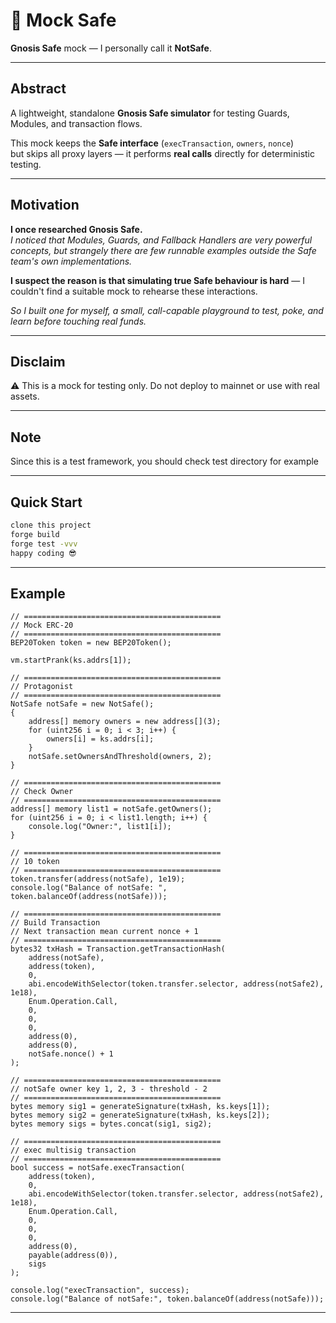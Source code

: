 # 🧪 Mock Safe

**Gnosis Safe** mock — I personally call it **NotSafe**.

---

## Abstract
A lightweight, standalone **Gnosis Safe simulator** for testing Guards, Modules, and transaction flows.

This mock keeps the **Safe interface** (`execTransaction`, `owners`, `nonce`)  
but skips all proxy layers — it performs **real calls** directly for deterministic testing.

---
## Motivation

**I once researched Gnosis Safe.**  
*I noticed that Modules, Guards, and Fallback Handlers are very powerful concepts, but strangely there are few runnable examples outside the Safe team's own implementations.*  

**I suspect the reason is that simulating true Safe behaviour is hard** — I couldn't find a suitable mock to rehearse these interactions.  

*So I built one for myself, a small, call-capable playground to test, poke, and learn before touching real funds.*

---
## Disclaim
⚠️ This is a mock for testing only. Do not deploy to mainnet or use with real assets.

---
## Note
Since this is a test framework, you should check test directory for example

---
## Quick Start
```bash
clone this project
forge build
forge test -vvv
happy coding 😎
```
---
## Example
```solidity
// ============================================
// Mock ERC-20
// ============================================
BEP20Token token = new BEP20Token();

vm.startPrank(ks.addrs[1]);

// ============================================
// Protagonist
// ============================================
NotSafe notSafe = new NotSafe();
{
    address[] memory owners = new address[](3);
    for (uint256 i = 0; i < 3; i++) {
        owners[i] = ks.addrs[i];
    }
    notSafe.setOwnersAndThreshold(owners, 2);
}

// ============================================
// Check Owner
// ============================================
address[] memory list1 = notSafe.getOwners();
for (uint256 i = 0; i < list1.length; i++) {
    console.log("Owner:", list1[i]);
}

// ============================================
// 10 token
// ============================================
token.transfer(address(notSafe), 1e19);
console.log("Balance of notSafe: ", token.balanceOf(address(notSafe)));

// ============================================
// Build Transaction
// Next transaction mean current nonce + 1
// ============================================
bytes32 txHash = Transaction.getTransactionHash(
    address(notSafe),
    address(token),
    0,
    abi.encodeWithSelector(token.transfer.selector, address(notSafe2), 1e18),
    Enum.Operation.Call,
    0,
    0,
    0,
    address(0),
    address(0),
    notSafe.nonce() + 1
);

// ============================================
// notSafe owner key 1, 2, 3 - threshold - 2
// ============================================
bytes memory sig1 = generateSignature(txHash, ks.keys[1]);
bytes memory sig2 = generateSignature(txHash, ks.keys[2]);
bytes memory sigs = bytes.concat(sig1, sig2);

// ============================================
// exec multisig transaction
// ============================================
bool success = notSafe.execTransaction(
    address(token),
    0,
    abi.encodeWithSelector(token.transfer.selector, address(notSafe2), 1e18),
    Enum.Operation.Call,
    0,
    0,
    0,
    address(0),
    payable(address(0)),
    sigs
);

console.log("execTransaction", success);
console.log("Balance of notSafe:", token.balanceOf(address(notSafe)));

```
---